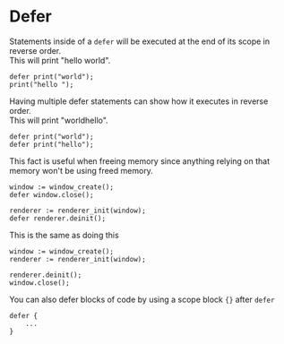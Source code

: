 # Defer
Statements inside of a `defer` will be executed at the end of its scope in reverse order.<br>
This will print "hello world".
```
defer print("world");
print("hello ");
```

Having multiple defer statements can show how it executes in reverse order.<br>
This will print "worldhello".
```
defer print("world");
defer print("hello");
```
This fact is useful when freeing memory since anything relying on that memory won't be using freed memory.
```
window := window_create();
defer window.close();

renderer := renderer_init(window);
defer renderer.deinit();
```
This is the same as doing this
```
window := window_create();
renderer := renderer_init(window);

renderer.deinit();
window.close();
```

You can also defer blocks of code by using a scope block `{}` after `defer`
```
defer {
    ...
}

```
